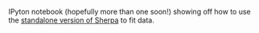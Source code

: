 
IPyton notebook (hopefully more than one soon!) showing off how to
use the [standalone version of Sherpa](http://cxc.cfa.harvard.edu/contrib/sherpa47b/) to fit data.

